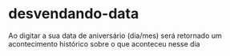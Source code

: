 # desvendando-data
Ao digitar a sua data de aniversário (dia/mes) será retornado um acontecimento histórico sobre o que aconteceu nesse dia
